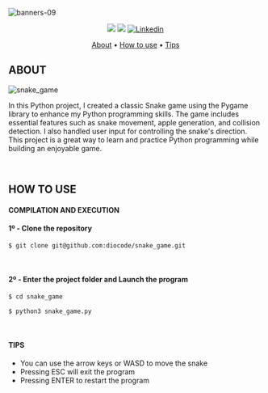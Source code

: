 ![banners-09](https://github.com/diocode/snake_game/assets/107859177/494fe7a5-382d-4c2e-b677-788339b7952d)

<p align="center">
	<img src="https://img.shields.io/badge/status-finished-success?color=%2312bab9&style=flat-square"/>
	<img src="https://img.shields.io/github/last-commit/diocode/philosophers?color=%2312bab9&style=flat-square"/>
	<a href='https://www.linkedin.com/in/diogo-gsilva' target="_blank"><img alt='Linkedin' src='https://img.shields.io/badge/LinkedIn-100000?style=flat-square&logo=Linkedin&logoColor=white&labelColor=0A66C2&color=0A66C2'/></a>
</p>

<p align="center">
	<a href="#about">About</a> •
	<a href="#how-to-use">How to use</a> •
	<a href="#tips">Tips</a>
</p>

## ABOUT

![snake_game](https://github.com/diocode/snake_game/assets/107859177/9b1de4db-9009-448c-a670-1eca3438ba2c)


In this Python project, I created a classic Snake game using the Pygame library to enhance my Python programming skills.
The game includes essential features such as snake movement, apple generation, and collision detection. I also handled user input for controlling the snake's direction. This project is a great way to learn and practice Python programming while building an enjoyable game.

<br>

## HOW TO USE
#### COMPILATION AND EXECUTION
#### 1º - Clone the repository
```bash
$ git clone git@github.com:diocode/snake_game.git
```

<br>

#### 2º - Enter the project folder and Launch the program
```bash
$ cd snake_game
```
```bash
$ python3 snake_game.py
```

<br>


#### TIPS
  - You can use the arrow keys or WASD to move the snake
  - Pressing ESC will exit the program
  - Pressing ENTER to restart the program
